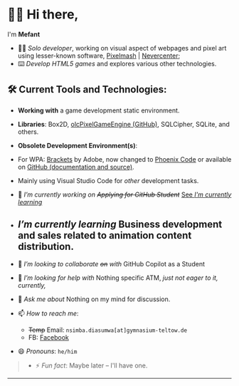 # 👋🏿 Hi there,
I'm **Mefant**

* 👦🏿 *Solo developer*, working on visual aspect of webpages and pixel art using lesser-known software, [Pixelmash](https://nevercenter.com/pixelmash/ "Pixelmash by Nevercenter") | [Nevercenter](https://nevercenter.com/ "Nevercenter");
* ⌨️ *Develop HTML5 games* and explores various other technologies.

## 🛠️ Current Tools and Technologies:
  * **Working with** a game development static environment.
  * **Libraries**: Box2D, [olcPixelGameEngine (GitHub)](https://github.com/OneLoneCoder/olcPixelGameEngine), SQLCipher, SQLite, and others.
  * **Obsolete Development Environment(s)**: 
  * For WPA: [Brackets](https://brackets.io/ "Brackets is maintained by the brackets.io community") by Adobe, now changed to [Phoenix Code](https://phcode.io/ "Phoenix is a modern open-source and free software code editor") or available on [GitHub (documentation and source)](https://github.com/phcode-dev/phoenix/).
  * Mainly using Visual Studio Code for *other* development tasks.

* 🔭 _I’m currently working on_ ~~*Applying for GitHub Student*~~ [See *I'm currently learning*](#im-currently-learning)
* ## _I’m currently learning_ Business development and sales related to animation content distribution.
* 👯 _I’m looking to collaborate ~~on~~ with_ GitHub Copilot as a Student
* 🤔 _I’m looking for help with_ Nothing specific ATM, *just not eager to it, currently,*
* 💬 _Ask me about_ Nothing on my mind for discussion.
* 📫 _How to reach me_:
  * ~~Temp~~ Email: `nsimba.diasumwa[at]gymnasium-teltow.de`
  * FB: [Facebook](https://www.facebook.com/dieter.bodof "My Facebook Profile")
* 😄 *Pronouns*:
 `he/him`
> * ⚡ _Fun fact_: Maybe later – I'll have one.

* * *
<!--TODO: Add more **stuff** but not necessarily update sections regularly-->
